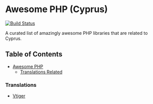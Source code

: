 # Awesome PHP (Cyprus)

[![Build Status](https://api.travis-ci.org/phpcy/awesome-phpcy.svg?branch=master)](https://travis-ci.org/phpcy/awesome-phpcy)

A curated list of amazingly awesome PHP libraries that are related to Cyprus.

## Table of Contents
- [Awesome PHP](#awesome-php)
    - [Translations Related](#translations)

### Translations
- [Vtiger](https://github.com/cerebrux/vtiger6-greek-translation)
